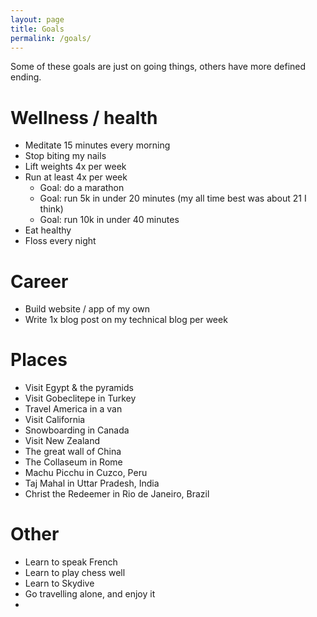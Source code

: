 ```yaml
---
layout: page
title: Goals
permalink: /goals/
---
```


Some of these goals are just on going things, others have more defined ending.

# Wellness / health
- Meditate 15 minutes every morning
- Stop biting my nails
- Lift weights 4x per week
- Run at least 4x per week
  - Goal: do a marathon
  - Goal: run 5k in under 20 minutes (my all time best was about 21 I think)
  - Goal: run 10k in under 40 minutes
- Eat healthy
- Floss every night

# Career
- Build website / app of my own
- Write 1x blog post on my technical blog per week

# Places
- Visit Egypt & the pyramids
- Visit Gobeclitepe in Turkey
- Travel America in a van
- Visit California
- Snowboarding in Canada
- Visit New Zealand
- The great wall of China
- The Collaseum in Rome
- Machu Picchu in Cuzco, Peru
- Taj Mahal in Uttar Pradesh, India
- Christ the Redeemer in Rio de Janeiro, Brazil

# Other
- Learn to speak French
- Learn to play chess well
- Learn to Skydive
- Go travelling alone, and enjoy it
- 
